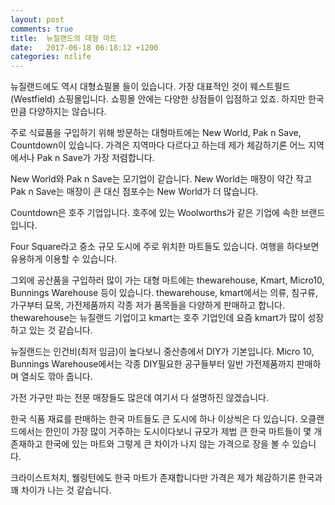 ```yaml
---
layout: post
comments: true
title:  뉴질랜드의 대형 마트
date:   2017-06-18 06:18:12 +1200
categories: nzlife
---
```


뉴질랜드에도 역시 대형쇼필몰 들이 있습니다. 가장 대표적인 것이 웨스트필드(Westfield) 쇼핑몰입니다. 쇼핑몰 안에는 다양한 상점들이 입점하고 있죠. 하지만 한국만큼 다양하지는 않습니다.

주로 식료품을 구입하기 위해 방문하는 대형마트에는 New World, Pak n Save, Countdown이 있습니다. 가격은 지역마다 다르다고 하는데 제가 체감하기론 어느 지역에서나 Pak n Save가 가장 저렴합니다.

New World와 Pak n Save는 모기업이 같습니다. New World는 매장이 약간 작고 Pak n Save는 매장이 큰 대신 점포수는 New World가 더 많습니다.

Countdown은 호주 기업입니다. 호주에 있는 Woolworths가 같은 기업에 속한 브랜드입니다.

Four Square라고 중소 규모 도시에 주로 위치한 마트들도 있습니다. 여행을 하다보면 유용하게 이용할 수 있습니다.

그외에 공산품을 구입하러 많이 가는 대형 마트에는 thewarehouse, Kmart, Micro10, Bunnings Warehouse 등이 있습니다. thewarehouse, kmart에서는 의류, 침구류, 가구부터 묘목, 가전제품까지 각종 저가 품목들을 다양하게 판매하고 합니다. thewarehouse는 뉴질랜드 기업이고 kmart는 호주 기업인데 요즘 kmart가 많이 성장하고 있는 것 같습니다. 

뉴질랜드는 인건비(최저 임금)이 높다보니 중산층에서 DIY가 기본입니다. Micro 10, Bunnings Warehouse에서는 각종 DIY필요한 공구들부터 일반 가전제품까지 판매하며 열쇠도 깎아 줍니다.

가전 가구만 파는 전문 매장들도 많은데 여기서 다 설명하진 않겠습니다.

한국 식품 재료를 판매하는 한국 마트들도 큰 도시에 하나 이상씩은 다 있습니다. 오클랜드에서는 한인이 가장 많이 거주하는 도시이다보니 규모가 제법 큰 한국 마트들이 몇 개 존재하고 한국에 있는 마트와 그렇게 큰 차이가 나지 않는 가격으로 장을 볼 수 있습니다.

크라이스트처치, 웰링턴에도 한국 마트가 존재합니다만 가격은 제가 체감하기론 한국과 꽤 차이가 나는 것 같습니다.